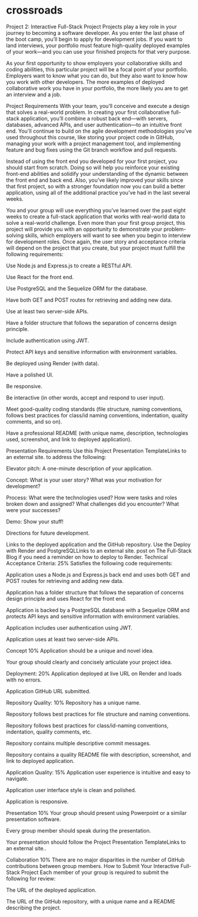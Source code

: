 # crossroads
Project 2: Interactive Full-Stack Project
Projects play a key role in your journey to becoming a software developer. As you enter the last phase of the boot camp, you’ll begin to apply for development jobs. If you want to land interviews, your portfolio must feature high-quality deployed examples of your work—and you can use your finished projects for that very purpose.

As your first opportunity to show employers your collaborative skills and coding abilities, this particular project will be a focal point of your portfolio. Employers want to know what you can do, but they also want to know how you work with other developers. The more examples of deployed collaborative work you have in your portfolio, the more likely you are to get an interview and a job.

Project Requirements
With your team, you’ll conceive and execute a design that solves a real-world problem. In creating your first collaborative full-stack application, you’ll combine a robust back end—with servers, databases, advanced APIs, and user authentication—to an intuitive front end. You'll continue to build on the agile development methodologies you’ve used throughout this course, like storing your project code in GitHub, managing your work with a project management tool, and implementing feature and bug fixes using the Git branch workflow and pull requests.

Instead of using the front end you developed for your first project, you should start from scratch. Doing so will help you reinforce your existing front-end abilities and solidify your understanding of the dynamic between the front end and back end. Also, you’ve likely improved your skills since that first project, so with a stronger foundation now you can build a better application, using all of the additional practice you’ve had in the last several weeks.

You and your group will use everything you’ve learned over the past eight weeks to create a full-stack application that works with real-world data to solve a real-world challenge. Even more than your first group project, this project will provide you with an opportunity to demonstrate your problem-solving skills, which employers will want to see when you begin to interview for development roles. Once again, the user story and acceptance criteria will depend on the project that you create, but your project must fulfill the following requirements:

Use Node.js and Express.js to create a RESTful API.

Use React for the front end.

Use PostgreSQL and the Sequelize ORM for the database.

Have both GET and POST routes for retrieving and adding new data.

Use at least two server-side APIs.

Have a folder structure that follows the separation of concerns design principle.

Include authentication using JWT.

Protect API keys and sensitive information with environment variables.

Be deployed using Render (with data).

Have a polished UI.

Be responsive.

Be interactive (in other words, accept and respond to user input).

Meet good-quality coding standards (file structure, naming conventions, follows best practices for class/id naming conventions, indentation, quality comments, and so on).

Have a professional README (with unique name, description, technologies used, screenshot, and link to deployed application).

Presentation Requirements
Use this Project Presentation TemplateLinks to an external site. to address the following:

Elevator pitch: A one-minute description of your application.

Concept: What is your user story? What was your motivation for development?

Process: What were the technologies used? How were tasks and roles broken down and assigned? What challenges did you encounter? What were your successes?

Demo: Show your stuff!

Directions for future development.

Links to the deployed application and the GitHub repository. Use the Deploy with Render and PostgreSQLLinks to an external site. post on The Full-Stack Blog if you need a reminder on how to deploy to Render.
Technical Acceptance Criteria: 25%
Satisfies the following code requirements:

Application uses a Node.js and Express.js back end and uses both GET and POST routes for retrieving and adding new data.

Application has a folder structure that follows the separation of concerns design principle and uses React for the front end.

Application is backed by a PostgreSQL database with a Sequelize ORM and protects API keys and sensitive information with environment variables.

Application includes user authentication using JWT.

Application uses at least two server-side APIs.

Concept 10%
Application should be a unique and novel idea.

Your group should clearly and concisely articulate your project idea.

Deployment: 20%
Application deployed at live URL on Render and loads with no errors.

Application GitHub URL submitted.

Repository Quality: 10%
Repository has a unique name.

Repository follows best practices for file structure and naming conventions.

Repository follows best practices for class/id-naming conventions, indentation, quality comments, etc.

Repository contains multiple descriptive commit messages.

Repository contains a quality README file with description, screenshot, and link to deployed application.

Application Quality: 15%
Application user experience is intuitive and easy to navigate.

Application user interface style is clean and polished.

Application is responsive.

Presentation 10%
Your group should present using Powerpoint or a similar presentation software.

Every group member should speak during the presentation.

Your presentation should follow the Project Presentation TemplateLinks to an external site..

Collaboration 10%
There are no major disparities in the number of GitHub contributions between group members.
How to Submit Your Interactive Full-Stack Project
Each member of your group is required to submit the following for review:

The URL of the deployed application.

The URL of the GitHub repository, with a unique name and a README describing the project.